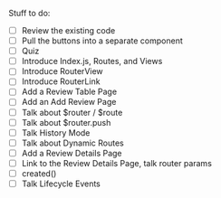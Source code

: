 Stuff to do:

- [ ] Review the existing code
- [ ] Pull the buttons into a separate component
- [ ] Quiz
- [ ] Introduce Index.js, Routes, and Views
- [ ] Introduce RouterView
- [ ] Introduce RouterLink
- [ ] Add a Review Table Page
- [ ] Add an Add Review Page
- [ ] Talk about $router / $route
- [ ] Talk about $router.push
- [ ] Talk History Mode
- [ ] Talk about Dynamic Routes
- [ ] Add a Review Details Page
- [ ] Link to the Review Details Page, talk router params
- [ ] created()
- [ ] Talk Lifecycle Events